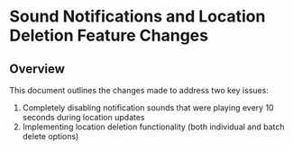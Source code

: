 # Sound Notifications and Location Deletion Feature Changes

## Overview
This document outlines the changes made to address two key issues:
1. Completely disabling notification sounds that were playing every 10 seconds during location updates
2. Implementing location deletion functionality (both individual and batch delete options)
